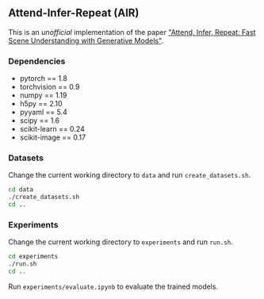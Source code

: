 ## Attend-Infer-Repeat (AIR)

This is an <em>unofficial</em> implementation of the paper ["Attend, Infer, Repeat: Fast Scene Understanding with Generative Models"](https://papers.nips.cc/paper/6230-attend-infer-repeat-fast-scene-understanding-with-generative-models).

### Dependencies

- pytorch == 1.8
- torchvision == 0.9
- numpy == 1.19
- h5py == 2.10
- pyyaml == 5.4
- scipy == 1.6
- scikit-learn == 0.24
- scikit-image == 0.17

### Datasets

Change the current working directory to `data` and run `create_datasets.sh`.

```bash
cd data
./create_datasets.sh
cd ..
```

### Experiments

Change the current working directory to `experiments` and run `run.sh`.

```bash
cd experiments
./run.sh
cd ..
```

Run `experiments/evaluate.ipynb` to evaluate the trained models.

